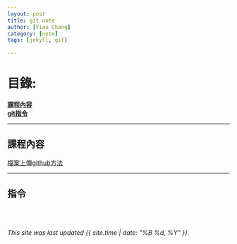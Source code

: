 ```yaml
---
layout: post
title: git note
author: [Yian Chang]
category: [note]
tags: [jekyll, git]

---
```


# 目錄:<br>
[**課程內容**](#課程內容)<br>
[**git指令**](#指令)<br>

---

## 課程內容<br>
[檔案上傳github方法](https://medium.com/@s110319022/github-%E5%85%A5%E9%96%80-%E4%BA%8C-%E4%BD%BF%E7%94%A8%E7%B5%82%E7%AB%AF%E6%A9%9F%E4%B8%8A%E5%82%B3%E6%AA%94%E6%A1%88%E5%88%B0github-cfa55e1903fa)<br>

---

## 指令
<br>
<br>

*This site was last updated {{ site.time | date: "%B %d, %Y" }}.*


